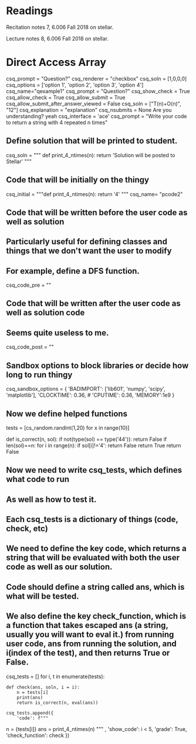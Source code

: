 # Readings 
Recitation notes 7, 6.006 Fall 2018 on stellar.

Lecture notes 8, 6.006 Fall 2018 on stellar.

# Direct Access Array


<question multiplechoice>
csq_prompt = "Question?"
csq_renderer = "checkbox"
csq_soln = [1,0,0,0]
csq_options =  ['option 1',
'option 2',
'option 3',
'option 4']
csq_name="qexample1"
</question>


<question expression>
csq_prompt = "Question?"
csq_show_check = True
csq_allow_check = True
csq_allow_submit = True
csq_allow_submit_after_answer_viewed = False
csq_soln = ["T(n)+O(n)", "12"]
csq_explanation = "explanation"
csq_nsubmits = None
</question>

<checkyourself>
Are you understanding?
<showhide>
yeah
</showhide>
</checkyourself>



<question pythoncode>
csq_interface = 'ace'
csq_prompt = "Write your code to return a string with 4 repeated n times"

## Define solution that will be printed to student.
csq_soln = """
def print_4_ntimes(n): 
    return 'Solution will be posted to Stellar'
"""

## Code that will be initially on the thingy
csq_initial = """def print_4_ntimes(n): 
    return '4'
"""
csq_name= "pcode2"

## Code that will be written before the user code as well as solution
## Particularly useful for defining classes and things that we don't want the user to modify
## For example, define a DFS function.
csq_code_pre = ""


## Code that will be written after the user code as well as solution code
## Seems quite useless to me.
csq_code_post = ""



## Sandbox options to block libraries or decide how long to run thingy
csq_sandbox_options = {
    'BADIMPORT': ['lib601', 'numpy', 'scipy', 'matplotlib'], 
    'CLOCKTIME': 0.36, 
    # 'CPUTIME': 0.36, 
    'MEMORY':1e9
}


## Now we define helped functions
tests = [cs_random.randint(1,20) for x in range(10)]

def is_correct(n, sol):
    if not(type(sol) == type('44')):
       return False
    if len(sol)==n:
        for i in range(n):
           if sol[i]!='4':
               return False
        return True
    return False

## Now we need to write csq_tests, which defines what code to run
## As well as how to test it. 
## Each csq_tests is a dictionary of things (code, check, etc)

## We need to define the key code, which returns a string that will be evaluated with both the user code as well as our solution.
## Code should define a string called ans, which is what will be tested.

## We also define the key check_function, which is a function that takes escaped ans (a string, usually you will want to eval it.) from running user code, ans from running the solution, and i(index of the test), and then returns True or False.

csq_tests = []
for i, t in enumerate(tests):

    def check(ans, soln, i = i):
        n = tests[i]
        print(ans)
        return is_correct(n, eval(ans))
        
    csq_tests.append({
        'code': f"""
n = {tests[i]}
ans = print_4_ntimes(n)
""" ,
        'show_code': i < 5,
        'grade': True,
        'check_function': check
    })

</question> 

